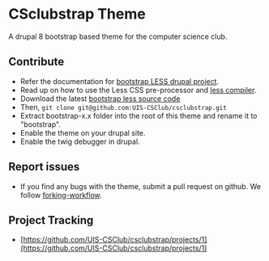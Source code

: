 # CSclubstrap Theme

A drupal 8 bootstrap based theme for the computer science club.

## Contribute
- Refer the documentation for [bootstrap LESS drupal project](https://github.com/drupalprojects/bootstrap/tree/8.x-3.x/starterkits/less).
- Read up on how to use the Less CSS pre-processor and [less compiler](http://lesscss.org/).
- Download the latest [bootstrap less source code](http://getbootstrap.com/getting-started/)
- Then, `git clone git@github.com:UIS-CSClub/csclubstrap.git`
- Extract bootstrap-x.x folder into the root of this theme and rename it to "bootstrap".
- Enable the theme on your drupal site.
- Enable the twig debugger in drupal.

## Report issues
- If you find any bugs with the theme, submit a pull request on github. We follow [forking-workflow](https://www.atlassian.com/git/tutorials/comparing-workflows#forking-workflow).

## Project Tracking
- [https://github.com/UIS-CSClub/csclubstrap/projects/1](https://github.com/UIS-CSClub/csclubstrap/projects/1)
